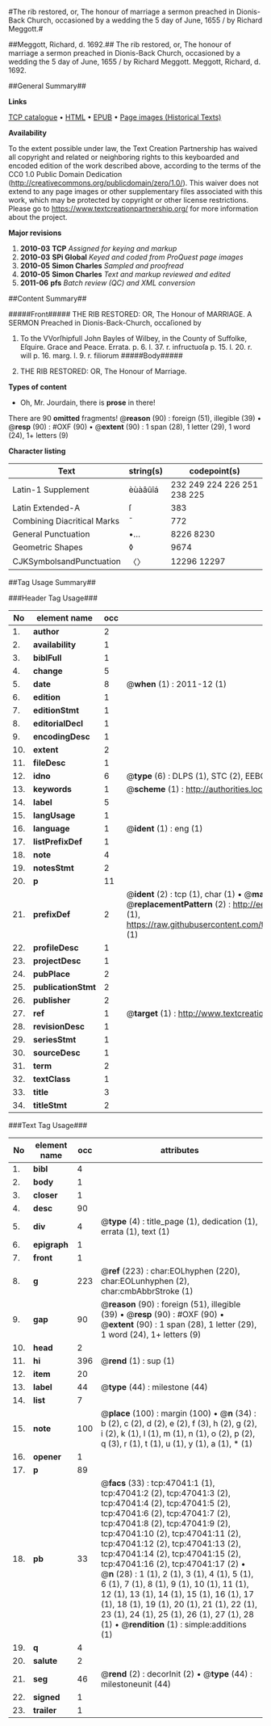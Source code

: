 #The rib restored, or, The honour of marriage a sermon preached in Dionis-Back Church, occasioned by a wedding the 5 day of June, 1655 / by Richard Meggott.#

##Meggott, Richard, d. 1692.##
The rib restored, or, The honour of marriage a sermon preached in Dionis-Back Church, occasioned by a wedding the 5 day of June, 1655 / by Richard Meggott.
Meggott, Richard, d. 1692.

##General Summary##

**Links**

[TCP catalogue](http://www.ota.ox.ac.uk/tcp/)  • 
[HTML](http://tei.it.ox.ac.uk/tcp/Texts-HTML/free/A50/A50541.html)  • 
[EPUB](http://tei.it.ox.ac.uk/tcp/Texts-EPUB/free/A50/A50541.epub) • 
[Page images (Historical Texts)](https://historicaltexts.jisc.ac.uk/eebo-11239919e)

**Availability**

To the extent possible under law, the Text Creation Partnership has waived all copyright and related or neighboring rights to this keyboarded and encoded edition of the work described above, according to the terms of the CC0 1.0 Public Domain Dedication (http://creativecommons.org/publicdomain/zero/1.0/). This waiver does not extend to any page images or other supplementary files associated with this work, which may be protected by copyright or other license restrictions. Please go to https://www.textcreationpartnership.org/ for more information about the project.

**Major revisions**

1. __2010-03__ __TCP__ *Assigned for keying and markup*
1. __2010-03__ __SPi Global__ *Keyed and coded from ProQuest page images*
1. __2010-05__ __Simon Charles__ *Sampled and proofread*
1. __2010-05__ __Simon Charles__ *Text and markup reviewed and edited*
1. __2011-06__ __pfs__ *Batch review (QC) and XML conversion*

##Content Summary##

#####Front#####
THE RIB RESTORED: OR, The Honour of MARRIAGE. A SERMON Preached in
Dionis-Back-Church, occaſioned by
1. To the VVorſhipfull John Bayles of Wilbey, in the County of Suffolke, Eſquire. Grace and Peace.
Errata. p. 6. l. 37. r. infructuoſa p. 15. l. 20. r. will p. 16. marg. l. 9. r. filiorum
#####Body#####

1. THE RIB RESTORED: OR, The Honour of Marriage.

**Types of content**

  * Oh, Mr. Jourdain, there is **prose** in there!

There are 90 **omitted** fragments! 
 @__reason__ (90) : foreign (51), illegible (39)  •  @__resp__ (90) : #OXF (90)  •  @__extent__ (90) : 1 span (28), 1 letter (29), 1 word (24), 1+ letters (9)

**Character listing**


|Text|string(s)|codepoint(s)|
|---|---|---|
|Latin-1 Supplement|èùàâûîá|232 249 224 226 251 238 225|
|Latin Extended-A|ſ|383|
|Combining             Diacritical Marks|̄|772|
|General Punctuation|•…|8226 8230|
|Geometric Shapes|◊|9674|
|CJKSymbolsandPunctuation|〈〉|12296 12297|

##Tag Usage Summary##

###Header Tag Usage###

|No|element name|occ|attributes|
|---|---|---|---|
|1.|__author__|2||
|2.|__availability__|1||
|3.|__biblFull__|1||
|4.|__change__|5||
|5.|__date__|8| @__when__ (1) : 2011-12 (1)|
|6.|__edition__|1||
|7.|__editionStmt__|1||
|8.|__editorialDecl__|1||
|9.|__encodingDesc__|1||
|10.|__extent__|2||
|11.|__fileDesc__|1||
|12.|__idno__|6| @__type__ (6) : DLPS (1), STC (2), EEBO-CITATION (1), OCLC (1), VID (1)|
|13.|__keywords__|1| @__scheme__ (1) : http://authorities.loc.gov/ (1)|
|14.|__label__|5||
|15.|__langUsage__|1||
|16.|__language__|1| @__ident__ (1) : eng (1)|
|17.|__listPrefixDef__|1||
|18.|__note__|4||
|19.|__notesStmt__|2||
|20.|__p__|11||
|21.|__prefixDef__|2| @__ident__ (2) : tcp (1), char (1)  •  @__matchPattern__ (2) : ([0-9\-]+):([0-9IVX]+) (1), (.+) (1)  •  @__replacementPattern__ (2) : http://eebo.chadwyck.com/downloadtiff?vid=$1&page=$2 (1), https://raw.githubusercontent.com/textcreationpartnership/Texts/master/tcpchars.xml#$1 (1)|
|22.|__profileDesc__|1||
|23.|__projectDesc__|1||
|24.|__pubPlace__|2||
|25.|__publicationStmt__|2||
|26.|__publisher__|2||
|27.|__ref__|1| @__target__ (1) : http://www.textcreationpartnership.org/docs/. (1)|
|28.|__revisionDesc__|1||
|29.|__seriesStmt__|1||
|30.|__sourceDesc__|1||
|31.|__term__|2||
|32.|__textClass__|1||
|33.|__title__|3||
|34.|__titleStmt__|2||


###Text Tag Usage###

|No|element name|occ|attributes|
|---|---|---|---|
|1.|__bibl__|4||
|2.|__body__|1||
|3.|__closer__|1||
|4.|__desc__|90||
|5.|__div__|4| @__type__ (4) : title_page (1), dedication (1), errata (1), text (1)|
|6.|__epigraph__|1||
|7.|__front__|1||
|8.|__g__|223| @__ref__ (223) : char:EOLhyphen (220), char:EOLunhyphen (2), char:cmbAbbrStroke (1)|
|9.|__gap__|90| @__reason__ (90) : foreign (51), illegible (39)  •  @__resp__ (90) : #OXF (90)  •  @__extent__ (90) : 1 span (28), 1 letter (29), 1 word (24), 1+ letters (9)|
|10.|__head__|2||
|11.|__hi__|396| @__rend__ (1) : sup (1)|
|12.|__item__|20||
|13.|__label__|44| @__type__ (44) : milestone (44)|
|14.|__list__|7||
|15.|__note__|100| @__place__ (100) : margin (100)  •  @__n__ (34) : b (2), c (2), d (2), e (2), f (3), h (2), g (2), i (2), k (1), l (1), m (1), n (1), o (2), p (2), q (3), r (1), t (1), u (1), y (1), a (1), * (1)|
|16.|__opener__|1||
|17.|__p__|89||
|18.|__pb__|33| @__facs__ (33) : tcp:47041:1 (1), tcp:47041:2 (2), tcp:47041:3 (2), tcp:47041:4 (2), tcp:47041:5 (2), tcp:47041:6 (2), tcp:47041:7 (2), tcp:47041:8 (2), tcp:47041:9 (2), tcp:47041:10 (2), tcp:47041:11 (2), tcp:47041:12 (2), tcp:47041:13 (2), tcp:47041:14 (2), tcp:47041:15 (2), tcp:47041:16 (2), tcp:47041:17 (2)  •  @__n__ (28) : 1 (1), 2 (1), 3 (1), 4 (1), 5 (1), 6 (1), 7 (1), 8 (1), 9 (1), 10 (1), 11 (1), 12 (1), 13 (1), 14 (1), 15 (1), 16 (1), 17 (1), 18 (1), 19 (1), 20 (1), 21 (1), 22 (1), 23 (1), 24 (1), 25 (1), 26 (1), 27 (1), 28 (1)  •  @__rendition__ (1) : simple:additions (1)|
|19.|__q__|4||
|20.|__salute__|2||
|21.|__seg__|46| @__rend__ (2) : decorInit (2)  •  @__type__ (44) : milestoneunit (44)|
|22.|__signed__|1||
|23.|__trailer__|1||
